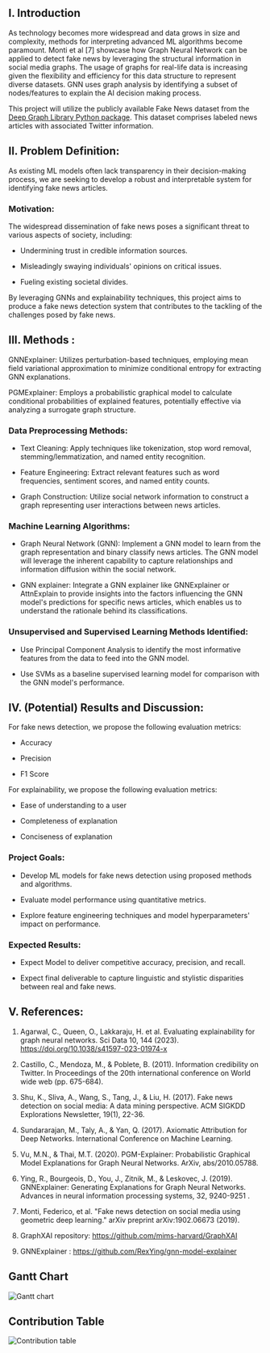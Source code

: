  

## I. Introduction 

As technology becomes more widespread and data grows in size and complexity, methods for interpreting advanced ML algorithms become paramount. Monti et al [7] showcase how Graph Neural Network can be applied to detect fake news by leveraging the structural information in social media graphs. The usage of graphs for real-life data is increasing given the flexibility and efficiency for this data structure to represent diverse datasets. GNN uses graph analysis by identifying a subset of nodes/features to explain the AI decision making process.  

This project will utilize the publicly available Fake News dataset from the [Deep Graph Library Python package](https://docs.dgl.ai/en/0.8.x/generated/dgl.data.FakeNewsDataset.html). This dataset comprises labeled news articles with associated Twitter information.    

## II. Problem Definition: 

As existing ML models often lack transparency in their decision-making process, we are seeking to develop a robust and interpretable system for identifying fake news articles.   

### Motivation: 

The widespread dissemination of fake news poses a significant threat to various aspects of society, including: 

* Undermining trust in credible information sources. 

* Misleadingly swaying individuals' opinions on critical issues. 

* Fueling existing societal divides. 

By leveraging GNNs and explainability techniques, this project aims to produce a fake news detection system that contributes to the tackling of the challenges posed by fake news. 

 
## III. Methods : 

GNNExplainer: Utilizes perturbation-based techniques, employing mean field variational approximation to minimize conditional entropy for extracting GNN explanations. 

PGMExplainer: Employs a probabilistic graphical model to calculate conditional probabilities of explained features, potentially effective via analyzing a surrogate graph structure. 

### Data Preprocessing Methods: 

* Text Cleaning: Apply techniques like tokenization, stop word removal, stemming/lemmatization, and named entity recognition.  

* Feature Engineering: Extract relevant features such as word frequencies, sentiment scores, and named entity counts.  

* Graph Construction: Utilize social network information to construct a graph representing user interactions between news articles. 

### Machine Learning Algorithms: 

* Graph Neural Network (GNN): Implement a GNN model to learn from the graph representation and binary classify news articles. The GNN model will leverage the inherent capability to capture relationships and information diffusion within the social network. 

* GNN explainer: Integrate a GNN explainer like GNNExplainer or AttnExplain to provide insights into the factors influencing the GNN model's predictions for specific news articles, which enables us to understand the rationale behind its classifications. 

### Unsupervised and Supervised Learning Methods Identified: 

* Use Principal Component Analysis to identify the most informative features from the data to feed into the GNN model. 

* Use SVMs as a baseline supervised learning model for comparison with the GNN model's performance. 

## IV. (Potential) Results and Discussion:  

For fake news detection, we propose the following evaluation metrics: 

* Accuracy 

* Precision 

* F1 Score 

For explainability, we propose the following evaluation metrics: 

* Ease of understanding to a user 

* Completeness of explanation  

* Conciseness of explanation  


### Project Goals: 

* Develop ML models for fake news detection using proposed methods and algorithms. 

* Evaluate model performance using quantitative metrics. 

* Explore feature engineering techniques and model hyperparameters' impact on performance. 

### Expected Results: 

* Expect Model to deliver competitive accuracy, precision, and recall. 

* Expect final deliverable to capture linguistic and stylistic disparities between real and fake news. 
 

## V. References: 

1. Agarwal, C., Queen, O., Lakkaraju, H. et al. Evaluating explainability for graph neural networks. Sci Data 10, 144 (2023). https://doi.org/10.1038/s41597-023-01974-x 

2. Castillo, C., Mendoza, M., & Poblete, B. (2011). Information credibility on Twitter. In Proceedings of the 20th international conference on World wide web (pp. 675-684). 

3. Shu, K., Sliva, A., Wang, S., Tang, J., & Liu, H. (2017). Fake news detection on social media: A data mining perspective. ACM SIGKDD Explorations Newsletter, 19(1), 22-36.  

4. Sundararajan, M., Taly, A., & Yan, Q. (2017). Axiomatic Attribution for Deep Networks. International Conference on Machine Learning. 

5. Vu, M.N., & Thai, M.T. (2020). PGM-Explainer: Probabilistic Graphical Model Explanations for Graph Neural Networks. ArXiv, abs/2010.05788. 

6. Ying, R., Bourgeois, D., You, J., Zitnik, M., & Leskovec, J. (2019). GNNExplainer: Generating Explanations for Graph Neural Networks. Advances in neural information processing systems, 32, 9240-9251 . 

7. Monti, Federico, et al. "Fake news detection on social media using geometric deep learning." arXiv preprint arXiv:1902.06673 (2019). 

8. GraphXAI repository: https://github.com/mims-harvard/GraphXAI 

9. GNNExplainer : https://github.com/RexYing/gnn-model-explainer 
## Gantt Chart 
 ![Gantt chart](https://drive.google.com/file/d/1ZZsvP8i1OdGNp4CMsPm3rObgUe3q4RcJ/view?usp=sharing)
## Contribution Table 
 ![Contribution table](https://drive.google.com/file/d/1uRAnwYxmsToRPHFqtJ6dgtz0tmwrU10R/view?usp=sharing)

 
